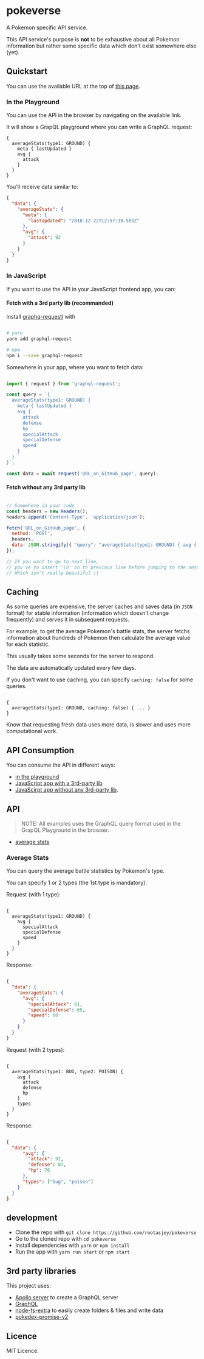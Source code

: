 # pokeverse

A Pokemon specific API service.

This API service's purpose is **not** to be exhaustive about all Pokemon information but rather some specific data which don't exist somewhere else (yet).

## Quickstart

You can use the available URL at the top of [this page](https://github.com/rootasjey/pokeverse).

### In the Playground

You can use the API in the browser by navigating on the available link.

It will show a GrapQL playground where you can write a GraphQL request:

```gql
{
  averageStats(type1: GROUND) {
    meta { lastUpdated }
    avg {
      attack
    }
  }
}
```

You'll receive data similar to:

```json
{
  "data": {
    "averageStats": {
      "meta": {
        "lastUpdated": "2018-12-22T12:57:10.583Z"
      },
      "avg": {
        "attack": 92
      }
    }
  }
}
```

### In JavaScript

If you want to use the API in your JavaScript frontend app, you can:

#### Fetch with a 3rd party lib (recommanded)

Install [graphq-requestl](https://github.com/prisma/graphql-request) with

```bash

# yarn
yarn add graphql-request

# npm
npm i --save graphql-request

```

Somewhere in your app, where you want to fetch data:

```JavaScript

import { request } from 'graphql-request';

const query = `{
  averageStats(type1: GROUND) {
    meta { lastUpdated }
    avg {
      attack
      defense
      hp
      specialAttack
      specialDefense
      speed
    }
  }
}`;

const data = await request('URL_on_GitHub_page', query);

```

#### Fetch without any 3rd party lib

```JavaScript

// Somewhere in your code
const headers = new Headers();
headers.append('Content-Type', 'application/json');

fetch('URL_on_GitHub_page', {
  method: 'POST',
  headers,
  data: JSON.stringify({ "query": "averageStats(type1: GROUND) { avg { attack } }" })
});

// If you want to go to next line,
// you've to insert '\n' on th previous line before jumping to the next.
// Which isn't really beautiful :|

```

## Caching

As some queries are expensive, the server caches and saves data (in `JSON` format) for stable information (information which doesn't change frequently) and serves it in subsequent requests.

For example, to get the average Pokemon's battle stats, the server fetchs information about hundreds of Pokemon then calculate the average value for each statistic.

This usually takes some seconds for the server to respond.

The data are automatically updated every few days.

If you don't want to use caching, you can specify `caching: false` for some queries.

```gql

{
  averageStats(type1: GROUND, caching: false) { ... }
}

```

Know that requesting fresh data uses more data, is slower and uses more computational work.

## API Consumption

You can consume the API in different ways:

* [in the playground](#in-the-playground)
* [JavaScript app with a 3rd-party lib](#Fetch-with-a-3rd-party-lib-(recommanded))
* [JavaScirpt app without any 3rd-party lib](#Fetch-without-any-3rd-party-lib).

## API

>NOTE: All examples uses the GraphQL query format used in the GrapQL Playground in the browser.

* [average stats](#average-stats)

### Average Stats

You can query the average battle statistics by Pokemon's type.

You can specify 1 or 2 types (the 1st type is mandatory).

Request (with 1 type):

```gql

{
  averageStats(type1: GROUND) {
    avg {
      specialAttack
      specialDefense
      speed
    }
  }
}

```

Response:

```json

{
  "data": {
    "averageStats": {
      "avg": {
        "specialAttack": 61,
        "specialDefense": 65,
        "speed": 60
      }
    }
  }
}

```

Request (with 2 types):

```gql

{
  averageStats(type1: BUG, type2: POISON) {
    avg {
      attack
      defense
      hp
    }
    types
  }
}

```

Response:

```json

{
  "data": {
      "avg": {
        "attack": 92,
        "defense": 87,
        "hp": 76
      },
      "types": ["bug", "poison"]
    }
  }
}

```

## development

* Clone the repo with `git clone https://github.com/rootasjey/pokeverse`
* Go to the cloned repo with `cd pokeverse`
* Install dependencies with `yarn` or `npm install`
* Run the app with `yarn run start` or `npm start`

## 3rd party libraries

This project uses:

* [Apollo server](https://apollographql.com)  to create a GraphQL server
* [GraphQL](https://graphql.github.io)
* [node-fs-extra](https://github.com/jprichardson/node-fs-extra) to easily create folders & files and write data
* [pokedex-promise-v2](https://github.com/PokeAPI/pokedex-promise-v2#readme)

## Licence

MIT Licence.